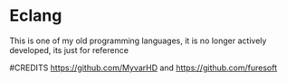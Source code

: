 # Eclang
This is one of my old programming languages, it is no longer actively developed, its just for reference


#CREDITS
https://github.com/MyvarHD and https://github.com/furesoft
